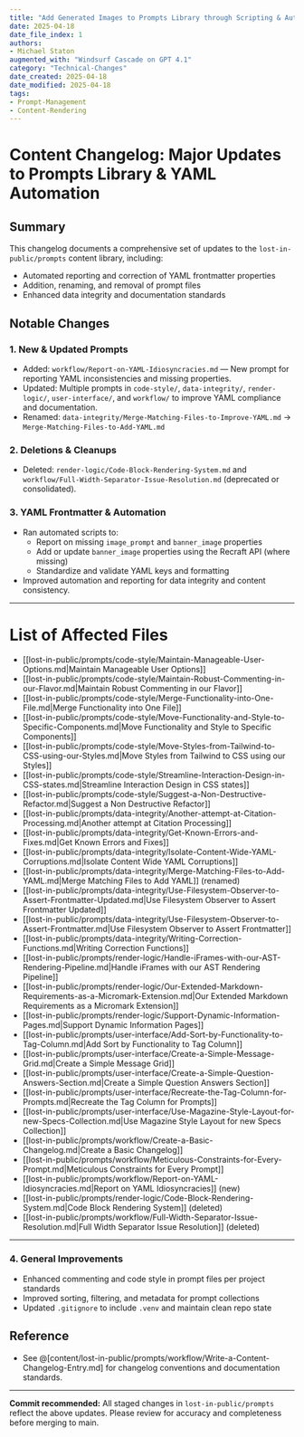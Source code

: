```yaml
---
title: "Add Generated Images to Prompts Library through Scripting & Automation"
date: 2025-04-18
date_file_index: 1
authors:
- Michael Staton
augmented_with: "Windsurf Cascade on GPT 4.1"
category: "Technical-Changes"
date_created: 2025-04-18
date_modified: 2025-04-18
tags:
- Prompt-Management
- Content-Rendering
---
```


# Content Changelog: Major Updates to Prompts Library & YAML Automation

## Summary
This changelog documents a comprehensive set of updates to the `lost-in-public/prompts` content library, including:
- Automated reporting and correction of YAML frontmatter properties
- Addition, renaming, and removal of prompt files
- Enhanced data integrity and documentation standards

## Notable Changes

### 1. **New & Updated Prompts**
- Added: `workflow/Report-on-YAML-Idiosyncracies.md` — New prompt for reporting YAML inconsistencies and missing properties.
- Updated: Multiple prompts in `code-style/`, `data-integrity/`, `render-logic/`, `user-interface/`, and `workflow/` to improve YAML compliance and documentation.
- Renamed: `data-integrity/Merge-Matching-Files-to-Improve-YAML.md` → `Merge-Matching-Files-to-Add-YAML.md`

### 2. **Deletions & Cleanups**
- Deleted: `render-logic/Code-Block-Rendering-System.md` and `workflow/Full-Width-Separator-Issue-Resolution.md` (deprecated or consolidated).

### 3. **YAML Frontmatter & Automation**
- Ran automated scripts to:
  - Report on missing `image_prompt` and `banner_image` properties
  - Add or update `banner_image` properties using the Recraft API (where missing)
  - Standardize and validate YAML keys and formatting
- Improved automation and reporting for data integrity and content consistency.

***

# List of Affected Files

- [[lost-in-public/prompts/code-style/Maintain-Manageable-User-Options.md|Maintain Manageable User Options]]
- [[lost-in-public/prompts/code-style/Maintain-Robust-Commenting-in-our-Flavor.md|Maintain Robust Commenting in our Flavor]]
- [[lost-in-public/prompts/code-style/Merge-Functionality-into-One-File.md|Merge Functionality into One File]]
- [[lost-in-public/prompts/code-style/Move-Functionality-and-Style-to-Specific-Components.md|Move Functionality and Style to Specific Components]]
- [[lost-in-public/prompts/code-style/Move-Styles-from-Tailwind-to-CSS-using-our-Styles.md|Move Styles from Tailwind to CSS using our Styles]]
- [[lost-in-public/prompts/code-style/Streamline-Interaction-Design-in-CSS-states.md|Streamline Interaction Design in CSS states]]
- [[lost-in-public/prompts/code-style/Suggest-a-Non-Destructive-Refactor.md|Suggest a Non Destructive Refactor]]
- [[lost-in-public/prompts/data-integrity/Another-attempt-at-Citation-Processing.md|Another attempt at Citation Processing]]
- [[lost-in-public/prompts/data-integrity/Get-Known-Errors-and-Fixes.md|Get Known Errors and Fixes]]
- [[lost-in-public/prompts/data-integrity/Isolate-Content-Wide-YAML-Corruptions.md|Isolate Content Wide YAML Corruptions]]
- [[lost-in-public/prompts/data-integrity/Merge-Matching-Files-to-Add-YAML.md|Merge Matching Files to Add YAML]] (renamed)
- [[lost-in-public/prompts/data-integrity/Use-Filesystem-Observer-to-Assert-Frontmatter-Updated.md|Use Filesystem Observer to Assert Frontmatter Updated]]
- [[lost-in-public/prompts/data-integrity/Use-Filesystem-Observer-to-Assert-Frontmatter.md|Use Filesystem Observer to Assert Frontmatter]]
- [[lost-in-public/prompts/data-integrity/Writing-Correction-Functions.md|Writing Correction Functions]]
- [[lost-in-public/prompts/render-logic/Handle-iFrames-with-our-AST-Rendering-Pipeline.md|Handle iFrames with our AST Rendering Pipeline]]
- [[lost-in-public/prompts/render-logic/Our-Extended-Markdown-Requirements-as-a-Micromark-Extension.md|Our Extended Markdown Requirements as a Micromark Extension]]
- [[lost-in-public/prompts/render-logic/Support-Dynamic-Information-Pages.md|Support Dynamic Information Pages]]
- [[lost-in-public/prompts/user-interface/Add-Sort-by-Functionality-to-Tag-Column.md|Add Sort by Functionality to Tag Column]]
- [[lost-in-public/prompts/user-interface/Create-a-Simple-Message-Grid.md|Create a Simple Message Grid]]
- [[lost-in-public/prompts/user-interface/Create-a-Simple-Question-Answers-Section.md|Create a Simple Question Answers Section]]
- [[lost-in-public/prompts/user-interface/Recreate-the-Tag-Column-for-Prompts.md|Recreate the Tag Column for Prompts]]
- [[lost-in-public/prompts/user-interface/Use-Magazine-Style-Layout-for-new-Specs-Collection.md|Use Magazine Style Layout for new Specs Collection]]
- [[lost-in-public/prompts/workflow/Create-a-Basic-Changelog.md|Create a Basic Changelog]]
- [[lost-in-public/prompts/workflow/Meticulous-Constraints-for-Every-Prompt.md|Meticulous Constraints for Every Prompt]]
- [[lost-in-public/prompts/workflow/Report-on-YAML-Idiosyncracies.md|Report on YAML Idiosyncracies]] (new)
- [[lost-in-public/prompts/render-logic/Code-Block-Rendering-System.md|Code Block Rendering System]] (deleted)
- [[lost-in-public/prompts/workflow/Full-Width-Separator-Issue-Resolution.md|Full Width Separator Issue Resolution]] (deleted)

***

### 4. **General Improvements**
- Enhanced commenting and code style in prompt files per project standards
- Improved sorting, filtering, and metadata for prompt collections
- Updated `.gitignore` to include `.venv` and maintain clean repo state

## Reference
- See @[content/lost-in-public/prompts/workflow/Write-a-Content-Changelog-Entry.md] for changelog conventions and documentation standards.

---

**Commit recommended:** All staged changes in `lost-in-public/prompts` reflect the above updates. Please review for accuracy and completeness before merging to main.
